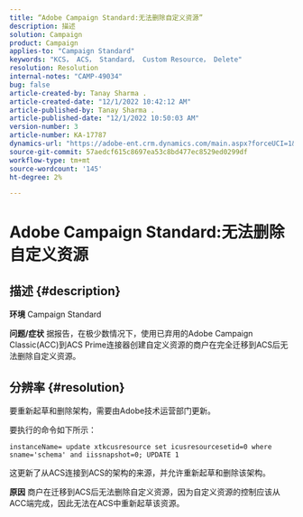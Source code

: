 ```yaml
---
title: “Adobe Campaign Standard:无法删除自定义资源”
description: 描述
solution: Campaign
product: Campaign
applies-to: "Campaign Standard"
keywords: "KCS， ACS， Standard， Custom Resource， Delete"
resolution: Resolution
internal-notes: "CAMP-49034"
bug: false
article-created-by: Tanay Sharma .
article-created-date: "12/1/2022 10:42:12 AM"
article-published-by: Tanay Sharma .
article-published-date: "12/1/2022 10:50:03 AM"
version-number: 3
article-number: KA-17787
dynamics-url: "https://adobe-ent.crm.dynamics.com/main.aspx?forceUCI=1&pagetype=entityrecord&etn=knowledgearticle&id=45b12fca-6471-ed11-9562-6045bd006239"
source-git-commit: 57aedcf615c8697ea53c8bd477ec8529ed0299df
workflow-type: tm+mt
source-wordcount: '145'
ht-degree: 2%

---
```


# Adobe Campaign Standard:无法删除自定义资源

## 描述 {#description}

<b>环境</b>
Campaign Standard


<b>问题/症状</b>
据报告，在极少数情况下，使用已弃用的Adobe Campaign Classic(ACC)到ACS Prime连接器创建自定义资源的商户在完全迁移到ACS后无法删除自定义资源。


## 分辨率 {#resolution}


要重新起草和删除架构，需要由Adobe技术运营部门更新。

要执行的命令如下所示：

`instanceName= update xtkcusresource set icusresourcesetid=0 where sname='schema' and iissnapshot=0; UPDATE 1`

这更新了从ACS连接到ACS的架构的来源，并允许重新起草和删除该架构。


<b>原因</b>
商户在迁移到ACS后无法删除自定义资源，因为自定义资源的控制应该从ACC端完成，因此无法在ACS中重新起草该资源。
